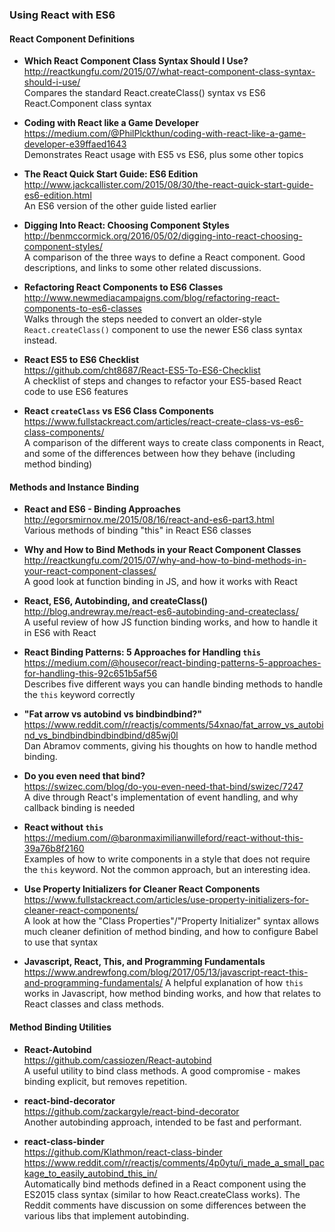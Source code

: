### Using React with ES6


#### React Component Definitions

- **Which React Component Class Syntax Should I Use?**  
  http://reactkungfu.com/2015/07/what-react-component-class-syntax-should-i-use/  
  Compares the standard React.createClass() syntax vs ES6 React.Component class syntax
  
- **Coding with React like a Game Developer**  
  https://medium.com/@PhilPlckthun/coding-with-react-like-a-game-developer-e39ffaed1643  
  Demonstrates React usage with ES5 vs ES6, plus some other topics
  
- **The React Quick Start Guide: ES6 Edition**  
  http://www.jackcallister.com/2015/08/30/the-react-quick-start-guide-es6-edition.html  
  An ES6 version of the other guide listed earlier
  
- **Digging Into React: Choosing Component Styles**  
  http://benmccormick.org/2016/05/02/digging-into-react-choosing-component-styles/  
  A comparison of the three ways to define a React component.  Good descriptions, and links to some other related discussions.
  
- **Refactoring React Components to ES6 Classes**  
  http://www.newmediacampaigns.com/blog/refactoring-react-components-to-es6-classes  
  Walks through the steps needed to convert an older-style `React.createClass()` component to use the newer ES6 class syntax instead.
  
- **React ES5 to ES6 Checklist**  
  https://github.com/cht8687/React-ES5-To-ES6-Checklist  
  A checklist of steps and changes to refactor your ES5-based React code to use ES6 features
  
- **React `createClass` vs ES6 Class Components**  
  https://www.fullstackreact.com/articles/react-create-class-vs-es6-class-components/  
  A comparison of the different ways to create class components in React, and some of the differences between how they behave (including method binding)
  

#### Methods and Instance Binding

- **React and ES6 - Binding Approaches**  
  http://egorsmirnov.me/2015/08/16/react-and-es6-part3.html  
  Various methods of binding "this" in React ES6 classes

- **Why and How to Bind Methods in your React Component Classes**  
  http://reactkungfu.com/2015/07/why-and-how-to-bind-methods-in-your-react-component-classes/  
  A good look at function binding in JS, and how it works with React
  
- **React, ES6, Autobinding, and createClass()**  
  http://blog.andrewray.me/react-es6-autobinding-and-createclass/  
  A useful review of how JS function binding works, and how to handle it in ES6 with React 
  
- **React Binding Patterns: 5 Approaches for Handling `this`**  
  https://medium.com/@housecor/react-binding-patterns-5-approaches-for-handling-this-92c651b5af56  
  Describes five different ways you can handle binding methods to handle the `this` keyword correctly
  
- **"Fat arrow vs autobind vs bindbindbind?"**  
  https://www.reddit.com/r/reactjs/comments/54xnao/fat_arrow_vs_autobind_vs_bindbindbindbindbind/d85wj0l  
  Dan Abramov comments, giving his thoughts on how to handle method binding.

- **Do you even need that bind?**  
  https://swizec.com/blog/do-you-even-need-that-bind/swizec/7247  
  A dive through React's implementation of event handling, and why callback binding is needed
  
- **React without `this`**  
  https://medium.com/@baronmaximilianwilleford/react-without-this-39a76b8f2160  
  Examples of how to write components in a style that does not require the `this` keyword.  Not the common approach, but an interesting idea.
  
- **Use Property Initializers for Cleaner React Components**  
  https://www.fullstackreact.com/articles/use-property-initializers-for-cleaner-react-components/  
  A look at how the "Class Properties"/"Property Initializer" syntax allows much cleaner definition of method binding, and how to configure Babel to use that syntax
  
- **Javascript, React, This, and Programming Fundamentals**  
  https://www.andrewfong.com/blog/2017/05/13/javascript-react-this-and-programming-fundamentals/  A helpful explanation of how `this` works in Javascript,  how method binding works, and how that relates to React classes and class methods.
  
  

#### Method Binding Utilities

- **React-Autobind**  
  https://github.com/cassiozen/React-autobind  
  A useful utility to bind class methods.  A good compromise - makes binding explicit, but removes repetition.

- **react-bind-decorator**  
  https://github.com/zackargyle/react-bind-decorator  
  Another autobinding approach, intended to be fast and performant.
  
- **react-class-binder**  
  https://github.com/Klathmon/react-class-binder  
  https://www.reddit.com/r/reactjs/comments/4p0ytu/i_made_a_small_package_to_easily_autobind_this_in/  
  Automatically bind methods defined in a React component using the ES2015 class syntax (similar to how React.createClass works).  The Reddit comments have discussion on some differences between the various libs that implement autobinding.

